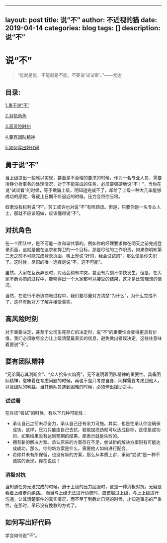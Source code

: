 
---
layout: post
title: 说“不”
author: 不近视的猫
date: 2019-04-14
categories: blog
tags: []
description: 说“不”
---


# 说“不”

> “能就是能，不能就是不能。不要说‘试试看’。”——尤达

## 目录:
[1.勇于说“不”](#1)

[2.对抗角色](#2)

[3.高风险时刻](#3)

[4.要有团队精神](#4)

[5.如何写出好代码](#5)

## <span id = "1">勇于说“不”</span>
当上级提出一些难以实现，甚至是不合理的要求的时候，作为一名专业人员，需要冷静分析事务的处理情况，对于不能完成的任务，必须要强硬地说“不！”，当你在说“试试看”的时候，等于欺骗上级，明知道完成不了，却给了上级一种大几率能够成功的感觉，等截止日期不断迫近的时候，压力会将你压垮。

奴隶没有权利说“不”。劳工或许也对说“不”有所顾虑。但是，只要你是一名专业人士，那就不应该照做，应该懂得说“不”。

## <span id = "2">对抗角色</span>
在一个团队中，是不可能一直和谐共事的。例如你的经理要求你在明天之前完成登录页面，这就是他在追求和捍卫的一个目标，那是尽他的工作职责，如果你明知第二天之前不可能完成登录页面，嘴上却说“好的，我会试试的”，那么便是你失职了。这时候，尽职的唯一选择是说“不，这不可能”。

虽然，大家在互表异议时，对话会稍有冲突，甚至有片刻不愉快发生，但是，在大家不断协商的过程中，能够得出一个大家都可以接受的结果，这才是比较理想的情况。

当然，在进行不断协商地过程中，我们要尽量对方清楚“为什么”，为什么完成不了，这样有助对方了解并接受事实。

## <span id = "3">高风险时刻</span>
对于重要决定，甚至于公司生死存亡的决定时，说“不”的重要性会变得更具有价值，我们必须歇尽全力让上级清楚最真实的信息，避免做出错误决定，这往往意味着要说“不”。


## <span id = "4">要有团队精神</span>
“兄弟同心其利断金”、“众人拾柴火焰高”，无不说明着团队精神的重要性。具备团队精神，意味着在考虑问题的时候，再也不是只考虑自身，同样需要考虑到他人，以及团队的利益，当其他队员遇到困难的时候，必须伸出援助之手。

### 试试看
在许诺“尝试”的时候，有以下几种可能性：

- 承认自己之前未尽全力，承认自己还有余力可施。其实，也是在承认你会确保成功，这样，压力只能由自己去抗，若能加把劲就可以达成目标，这便是成功的，如果结果没有达到预期的结果，那表示就是失败的。
- 拥有新的解决方案。承认原来的方案存在不足，尝试新的解决方案则有可能达成成功，那么，你的新方案是什么，需要他人如何进行配合。
- 若你并未有所保留，也没有新的方案，那么从本质上讲，承诺“尝试”是一种不诚实的表现，你在说谎！

### 消极对抗
当知道任务无法完成的时候，迫于上级的压力屈服时，这是一种消极对抗，无疑是看着上级走向绝路。
而当与上级无法进行协商时，应该越过上级，与上上级进行沟通，让其清楚事件的真实情况，而不至于到截止日期的时候，才知道事态的严重性，在那时，早已没有挽救的方式了。


## <span id = "5">如何写出好代码</span>
学会如何说“不”。



